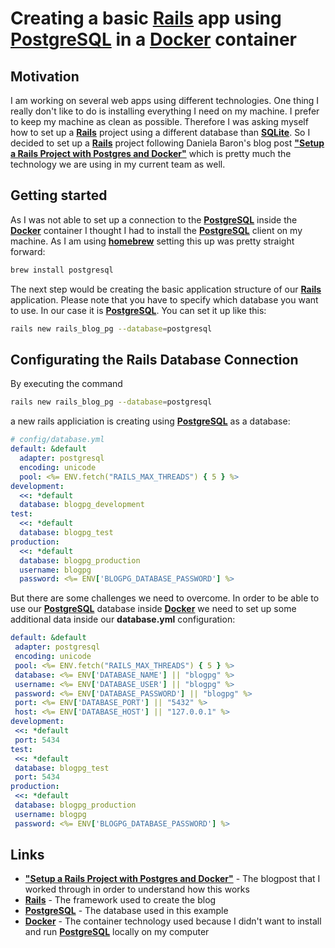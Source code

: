 # Creating a basic [Rails](https://github.com/rails/rails) app using [PostgreSQL](https://www.postgresql.org/) in a [Docker](https://www.docker.com/) container

## Motivation ##
I am working on several web apps using different technologies. One thing I really don't like to do is installing everything I need on my machine. I prefer to keep my machine as clean as possible. Therefore I was asking myself how to set up a [**Rails**](https://github.com/rails/rails) project using a different database than [**SQLite**](https://www.sqlite.org/). So I decided to set up a [**Rails**](https://github.com/rails/rails) project following Daniela Baron's blog post [**"Setup a Rails Project with Postgres and Docker"**](https://danielabaron.me/blog/rails-postgres-docker/) which is pretty much the technology we are using in my current team as well.

## Getting started ##
As I was not able to set up a connection to the [**PostgreSQL**](https://www.postgresql.org/) inside the [**Docker**](https://www.docker.com/) container I thought I had to install the [**PostgreSQL**](https://www.postgresql.org/) client on my machine. As I am using [**homebrew**](https://brew.sh/) setting this up was pretty straight forward:

```bash
brew install postgresql
```

The next step would be creating the basic application structure of our [**Rails**](https://github.com/rails/rails) application. Please note that you have to specify which database you want to use. In our case it is  [**PostgreSQL**](https://www.postgresql.org/). You can set it up like this:

```bash
rails new rails_blog_pg --database=postgresql
```

## Configurating the Rails Database Connection ##
By executing the command

```bash
rails new rails_blog_pg --database=postgresql
```

a new rails appliciation is creating using [**PostgreSQL**](https://www.postgresql.org/) as a database:

```yml
# config/database.yml
default: &default
  adapter: postgresql
  encoding: unicode
  pool: <%= ENV.fetch("RAILS_MAX_THREADS") { 5 } %>
development:
  <<: *default
  database: blogpg_development
test:
  <<: *default
  database: blogpg_test
production:
  <<: *default
  database: blogpg_production
  username: blogpg
  password: <%= ENV['BLOGPG_DATABASE_PASSWORD'] %>
```

 But there are some challenges we need to overcome. In order to be able to use our [**PostgreSQL**](https://www.postgresql.org/) database inside [**Docker**](https://www.docker.com/) we need to set up some additional data inside our **database.yml** configuration:

 ```yml
 default: &default
  adapter: postgresql
  encoding: unicode
  pool: <%= ENV.fetch("RAILS_MAX_THREADS") { 5 } %>
  database: <%= ENV['DATABASE_NAME'] || "blogpg" %>
  username: <%= ENV['DATABASE_USER'] || "blogpg" %>
  password: <%= ENV['DATABASE_PASSWORD'] || "blogpg" %>
  port: <%= ENV['DATABASE_PORT'] || "5432" %>
  host: <%= ENV['DATABASE_HOST'] || "127.0.0.1" %>
development:
  <<: *default
  port: 5434
test:
  <<: *default
  database: blogpg_test
  port: 5434
production:
  <<: *default
  database: blogpg_production
  username: blogpg
  password: <%= ENV['BLOGPG_DATABASE_PASSWORD'] %>
 ```

## Links
- [**"Setup a Rails Project with Postgres and Docker"**](https://danielabaron.me/blog/rails-postgres-docker/) - The blogpost that I worked through in order to understand how this works
- [**Rails**](https://github.com/rails/rails) - The framework used to create the blog
- [**PostgreSQL**](https://www.postgresql.org/) - The database used in this example
- [**Docker**](https://www.docker.com/) - The container technology used because I didn't want to install and run [**PostgreSQL**](https://www.postgresql.org/) locally on my computer
